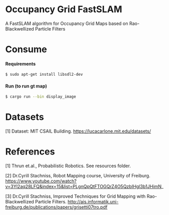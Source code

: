 # Occupancy Grid FastSLAM
A FastSLAM algorithm for Occupancy Grid Maps based on Rao-Blackwellized Particle Filters

# Consume

#### Requirements

```bash
$ sudo apt-get install libsdl2-dev
```

#### Run (to run gt map)

```bash
$ cargo run --bin display_image
```

# Datasets
[1] Dataset: MIT CSAIL Building. https://lucacarlone.mit.edu/datasets/

# References
[1] Thrun et.al., Probabilistic Robotics. See resources folder.

[2] Dr.Cyrill Stachniss, Robot Mapping course, University of Freiburg. https://www.youtube.com/watch?v=3Yl2aq28LFQ&index=15&list=PLgnQpQtFTOGQrZ4O5QzbIHgl3b1JHimN_

[3] Dr.Cyrill Stachniss, Improved Techniques for Grid Mapping with Rao-Blackwellized Particle Filters.
    http://ais.informatik.uni-freiburg.de/publications/papers/grisetti07tro.pdf